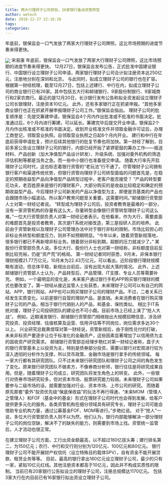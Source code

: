 ```yaml
---
title: 两大行理财子公司获批，26家银行备战资管转型
author: wetech
date: 2018-12-27 22:16:28
tags: 
categories: 
---
```

年底前，银保监会一口气发放了两家大行理财子公司牌照，这比市场预期的进度节奏来得更快。
<!-- more -->
<img align="center" border="0" src="https://imgcdn.yicai.com/uppics/images/2018/12/758d3b954881778f7aa74a53a00c06d8.jpg" />
宋易康
年底前，银保监会一口气发放了两家大行理财子公司牌照，这比市场预期的进度节奏来得更快。
12月27日，银保监会发布公告，正式批准中国建设银行、中国银行设立理财子公司申请，两家银行理财子公司合计拟注册资本达250亿元，注册地分别在深圳和北京。
与此同时，拟成立理财子公司的银行也在扩容。根据第一财经梳理，截至12月27日，包括上述建行、中行在内，拟成立理财子公司的商业银行已有26家。其中包括五大行和邮储银行、9家股份制银行、9家城商行和2家农商行。最近的是12月20日，长沙银行发布公告称拟全资发起设立理财子公司长银理财，注册资本10亿元。
此外，还有多家银行正在抓紧申报。“其他多家商业银行也正在抓紧开展申报理财子公司工作。”银保监会指出。
理财子公司的批复顺序是：先提交筹建申请，银保监会4个月内作出批准或不批准的书面决定。批准通过后，6个月内进行筹建，可以延长。筹建完毕后提交开业申请，银保监2个月内作出核准或不核准的书面决定。收到开业核准文件并领取金融许可证后，办理工商登记，领取营业执照。自领取营业执照之日起6个月内开业。
建行和中行在年底前获得申请批复，预计后续其他银行的批复节奏也将加快。第一财经了解到，目前多家公告设立理财子公司的银行，内部已经开始了紧锣密鼓的筹办工作——报送材料、产品创新（加大净值型产品设计研发）、升级系统、加强对委外机构的筛选评估机制等都是当务之急。而一些中小银行也准备提交申请。
随着大行率先开启理财子公司时代，这也标志着银行资管的“老玩法”行不通了。尽管理财子公司拥有银行客户和渠道传统优势，但银行资管向理财子公司转型面临的问题首先是，在稳定的预期收益型产品向净值型产品转型过程中，老客户能否接受？
“产品的转型要花功夫，老百姓原来是银行的理财客户，大部分购买的是收益比较稳定和确定的预期收益型产品，今后理财子公司新发的产品以净值型为主，即便是货基类的产品也会跟随市场小幅波动。所以客户教育问题至关重要。这需要时间。”邮储银行资管部人士对第一财经记者说。
“转型成为理财子公司后，投资者教育是最难的一部分，没有一家资管机构的存量有这么大，存量转型会像银行资管转型理财子公司这么难。”一位大行资管部负责人对第一财经记者表示。在他看来，作为大行，需要直面的难题首先是投资者教育，其次是IT系统对接改造，第三是投研人员的培养。
此前由于资管新规以及理财子公司管理办法中对于银行非标的限制，市场比较担心的非标业务转型和额度压力，则并不如预期明显。“今年以来，随着资管新规落地，很多银行都已不再新增非标业务。随着部分非标到期，超额的压力就减少了。” 某股份行资管部负责人说。多位大行、股份行人士也对第一财经称，非标额度目前反倒比较充裕，仍是“资产荒”的格局。
第一财经记者同时获悉，9月末，非保本银行理财规模21.77万亿元，10月末为22.43万亿元，可以看出，近阶段银行理财规模略有波动，但总体平稳，新规出台前后，没有出现大起大落的情况。
此外，上述邮储银行资管部人士认为，产品转型后，产品管理、IT支撑、专业人员等需要补充。
例如，一个最明显的变化是，未来客户通过银行手机APP购买银行理财的模式也要改变了。第一财经从接近监管人士处获悉，未来理财子公司可以有自己的网站、APP，银行网站、APP也可以购买理财子公司的理财产品。不过，二者关系已经发生实质变化。以前是银行自营的理财产品，是直销。未来消费者在银行购买理财子公司的产品，相当于银行代销别人的产品，和基金、保险类似。
相比于IT系统对接，理财子公司投研团队的建设也不可小觑。目前市场上已经上演了“抢人大战”。
例如，近期浦发银行、邮储银行资管部门相继抛出大规模招聘信息，涉及研究投资、投资经理、估值核算及运营、信用评估等不同岗位，岗位需求多达30个以上。
兴业研究总裁黄煜琛对第一财经说，资管新规后，由于刚性兑付的打破，未来非标资产要逐步让位于标准化的金融资产，这些因素显著增加了以信用债为主的固收资产研究需求。
邮储银行资管部总经理步艳红对第一财经记者称，盘子大的银行资管基本上以投资为主，特别是债券部分投资，需要以银行对宏观进行较为深入透彻的分析作为支撑，所以货币政策、金融市场是银行拿手的传统领域。
每一家大行都有其研究团队。只不过未来银行研究团队和理财子公司之间的角色发生了变化。原来银行研究团队不做卖方，不像券商分析师，银行往往是将研究成果自用。但是，随着理财子公司成立，研究团队将发生角色上的转变。
此外，一些银行对债券市场研究较多，但对资本市场、股票研究能力较弱。未来理财子公司如果要参与二级市场的话，就需要加强对行业、资本市场、上市公司的研究。
而随着原先那套“委外”投资优先级“保底保收益”的玩法不再行得通，“未来MOM（管理人之管理人）和FOF（基金中的基金）形式在理财子公司时代也会得到发展，给客户提供更多元化的服务。各类资管机构在细分领域具有研究专长，理财子公司可能会借助专业机构力量，通过公募基金FOF、MOM等进行。”步艳红说。
对于“抢人”一说，多位大行资管部负责人则不以为然，他们认为，银行内部能够解决一部分理财子公司的岗位空缺，解决不了的缺失的能力，则需要到市场上找。资管统一监管后，人才流动也很正常。
 
 
 
在建立理财子公司方面，工行出资金额最高，以不超过160亿拔头筹；建行排名第二，为150亿元；农行、中行和交行则分别为120亿元、100亿元和80亿元。
银行理财子公司不能开展财产权信托（设立特殊目的载体SPV），自有资金不能开展贷款、租赁业务等等。
目前，最高的银行拿出160亿元设立理财子公司，最少的只有一家，紧贴10亿元红线。其他注册资本都高于10亿元，因此并不构成实质性的限制。
当前已有20家银行公告拟设立的理财子公司，注册总规模达1170亿元。
包括3家大行在内目前已有16家银行拟出资设立理财子公司。

